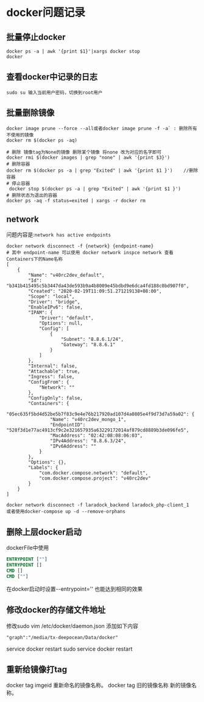 # docker问题记录

## 批量停止docker

```linux
docker ps -a | awk '{print $1}'|xargs docker stop
docker
```

## 查看docker中记录的日志

```linux
sudo su 输入当前用户密码，切换到root用户

```

## 批量删除镜像

```linux
docker image prune --force --all或者docker image prune -f -a` : 删除所有不使用的镜像
docker rm $(docker ps -aq)

# 删除 镜像tag为None的镜像 删除某个镜像 将none 改为对应的名字即可
docker rmi $(docker images | grep "none" | awk '{print $3}')
# 删除容器
docker rm $(docker ps -a | grep "Exited" | awk '{print $1 }')    //删除容器  
# 停止容器
 docker stop $(docker ps -a | grep "Exited" | awk '{print $1 }')
# 删除状态为退出的容器
docker ps -aq -f status=exited | xargs -r docker rm

```

## network

问题内容是:`network has active endpoints`

```linux
docker network disconnect -f {network} {endpoint-name}
# 其中 endpoint-name 可以使用 docker network inspce network 查看Containers下的Name名称
[
    {
        "Name": "v40rc2dev_default",
        "Id": "b341b415495c5b3447da43de593b9a4b8009e45bdbd9e6dca4fd188c0bd907f0",
        "Created": "2020-02-19T11:09:51.271219138+08:00",
        "Scope": "local",
        "Driver": "bridge",
        "EnableIPv6": false,
        "IPAM": {
            "Driver": "default",
            "Options": null,
            "Config": [
                {
                    "Subnet": "8.8.6.1/24",
                    "Gateway": "8.8.6.1"
                }
            ]
        },
        "Internal": false,
        "Attachable": true,
        "Ingress": false,
        "ConfigFrom": {
            "Network": ""
        },
        "ConfigOnly": false,
        "Containers": {
            "05ec635f5bd4d52be5b7f83c9e4e76b217920ad107d4a0805e4f9d73d7a59a02": {
                "Name": "v40rc2dev_mongo_1",
                "EndpointID": "528f3d1e77ac4913cf9c2e321657935a63229172014af879cd8889b3de096fe5",
                "MacAddress": "02:42:08:08:06:03",
                "IPv4Address": "8.8.6.3/24",
                "IPv6Address": ""
            }
        },
        "Options": {},
        "Labels": {
            "com.docker.compose.network": "default",
            "com.docker.compose.project": "v40rc2dev"
        }
    }
]

docker network disconnect -f laradock_backend laradock_php-client_1
或者使用docker-compose up -d --remove-orphans

```

## 删除上层docker启动

dockerFile中使用

```dockerfile
ENTRYPOINT [""]
ENTRYPOINT []
CMD []
CMD [""]
```

在docker启动时设置--entrypoint='' 也能达到相同的效果

## 修改docker的存储文件地址

修改sudo vim /etc/docker/daemon.json 添加如下内容

```shell
"graph":"/media/tx-deepocean/Data/docker"
```

service docker restart
sudo service docker restart 

## 重新给镜像打tag

docker tag imgeid 重新命名的镜像名称。
docker tag 旧的镜像名称 新的镜像名称。